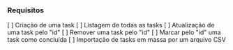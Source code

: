 ### Requisitos

[ ] Criação de uma task
[ ] Listagem de todas as tasks
[ ] Atualização de uma task pelo "id"
[ ] Remover uma task pelo "id"
[ ] Marcar pelo "id" uma task como concluída
[ ] Importação de tasks em massa por um arquivo CSV